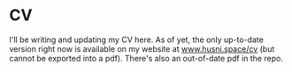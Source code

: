 # CV
I'll be writing and updating my CV here. As of yet, the only up-to-date version right now is available on my website at www.husni.space/cv   (but cannot be exported into a pdf). There's also an out-of-date pdf in the repo. 
